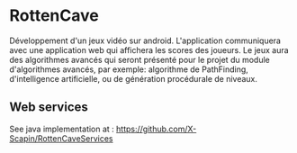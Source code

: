 # RottenCave
Développement d'un jeux vidéo sur android. L'application communiquera avec une application web qui affichera les scores des joueurs. Le jeux aura des algorithmes avancés qui seront présenté pour le projet du module d'algorithmes avancés, par exemple: algorithme de PathFinding, d'intelligence artificielle, ou de génération procédurale de niveaux. 

## Web services
See java implementation at :
https://github.com/X-Scapin/RottenCaveServices